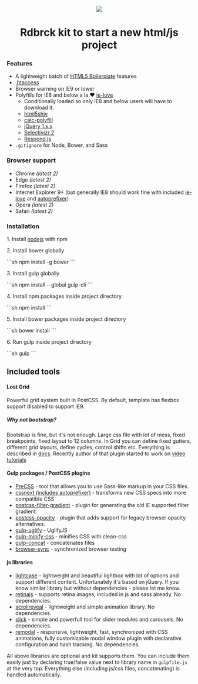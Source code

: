 <p align="center">
<img src="https://rdbrck.com/github/boilerbrck_logo.svg">
</p>

<h1 align="center">Rdbrck kit to start a new html/js project</h1>

### Features
- A lightweight batch of [HTML5 Boilerplate](https://html5boilerplate.com) features
- [.htaccess](.htaccess)
- Browser warning on IE9 or lower
- Polyfills for IE8 and below a la :heart: [ie-love](https://github.com/corysimmons/ie-love)
  - Conditionally loaded so only IE8 and below users will have to download it.
  - [html5shiv](https://github.com/aFarkas/html5shiv)
  - [calc-polyfill](https://github.com/closingtag/calc-polyfill)
  - [jQuery 1.x.x](https://jquery.com/download/)
  - [Selectivizr 2](https://github.com/corysimmons/selectivizr2)
  - [Respond.js](https://github.com/scottjehl/Respond)
- `.gitignore` for Node, Bower, and Sass

### Browser support

* Chrome *(latest 2)*
* Edge *(latest 2)*
* Firefox *(latest 2)*
* Internet Explorer 9+ (but generally IE8 should work fine with included [ie-love](https://github.com/corysimmons/ie-love) and [autoprefixer](https://github.com/postcss/autoprefixer))
* Opera *(latest 2)*
* Safari *(latest 2)*


### Installation

<p>1. Install <a href="https://nodejs.org/en/">nodejs</a> with npm</p>
<p>2. Install bower globally</p>
```sh
npm install -g bower
```
<p>3. Install gulp globally</p>
```sh
npm install --global gulp-cli
```
<p>4. Install npm packages inside project directory</p>
```sh
npm install
```
<p>5. Install bower packages inside project directory</p>
```sh
bower install
```
<p>6. Run gulp inside project directory</p>
```sh
gulp
```



## Included tools

#### Lost Grid
Powerful grid system built in PostCSS. By default, template has flexbox support disabled to support IE9.

##### Why not bootstrap?
Bootstrap is fine, but it's not enough. Large css file with lot of mess, fixed breakpoints, fixed layout to 12 columns. In Grid you can define fixed gutters, different grid layouts, define cycles, control shifts etc. Everything is described in [docs](http://lostgrid.org/docs.html). Recently author of that plugin started to work on [video tutorials](https://www.youtube.com/watch?v=6FN7QU1ZxqA&list=PLHYmM0rBloyTelftsYtk93VgunoYmNkc5)

#### Gulp packages / PostCSS plugins
- [PreCSS](https://github.com/jonathantneal/precss) - tool that allows you to use Sass-like markup in your CSS files.
- [cssnext (includes autoprefixer)](http://cssnext.io/) - transforms new CSS specs into more compatible CSS
- [postcss-filter-gradient](https://github.com/yuezk/postcss-filter-gradient) - plugin for generating the old IE supported filter gradient.
- [postcss-opacity](https://github.com/iamvdo/postcss-opacity) - plugin that adds support for legacy browser opacity alternatives.
- [gulp-uglify](https://github.com/terinjokes/gulp-uglify) - UglifyJS
- [gulp-minify-css](https://www.npmjs.com/package/gulp-clean-css) - minifies CSS with clean-css
- [gulp-concat](https://www.npmjs.com/package/gulp-concat) - concatenates files
- [browser-sync](https://www.browsersync.io/) - synchronized browser testing

#### js libraries
- [lightcase](http://cornel.bopp-art.com/lightcase/) - lightweight and beautiful lightbox with lot of options and support different content. Unfortunately it's based on jQuery. If you know similar library but without dependencies - please let me know.
- [retinajs](https://github.com/imulus/retinajs) - supports retina images, included in js and sass already. No dependencies.
- [scrollreveal](https://github.com/jlmakes/scrollreveal) - lightweight and simple animation library. No dependencies.
- [slick](http://kenwheeler.github.io/slick/) - simple and powerfull tool for slider modules and carousels. No dependencies.
- [remodal](https://github.com/VodkaBears/Remodal) - responsive, lightweight, fast, synchronized with CSS animations, fully customizable modal window plugin with declarative configuration and hash tracking. No dependencies.

All above libraries are optional and kit supports them. You can include them easily just by declaring true/false value next to library name in `gulpfile.js` at the very top. Everything else (including js/css files, concatenating) is handled automatically.

#### 
